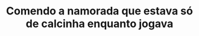 ---
layout: post
title: Comendo a namorada que estava só de calcinha enquanto jogava
thumb: comendo-a-namorada-que-estava-so-de-calcinha-enquanto-jogava
duration: "15:24"
permalink: /:title
video: https://www.xvideos.com/embedframe/48365931
categories: latina, petite, doggystyle, homemade, big-ass, playing, couple, sextape, nerd, perfect-ass, big-booty, amateur-sex, small-girl, gamer-girl, star-wars, small-teen, nerdy-teen, pc-gamer, mia-queen, gamer-teen
---
